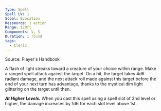 ```yaml
---
Type: Spell
Spell LV: 1
Scool: Evocation
Ressource: 1 action
Range: 120ft
Components: V, S
Duration: 1 round
tags:
  - Cleric
---
```

Source: Player's Handbook

A flash of light streaks toward a creature of your choice within range. Make a ranged spell attack against the target. On a hit, the target takes 4d6 radiant damage, and the next attack roll made against this target before the end of your next turn has advantage, thanks to the mystical dim light glittering on the target until then.

**_At Higher Levels._** When you cast this spell using a spell slot of 2nd level or higher, the damage increases by 1d6 for each slot level above 1st.